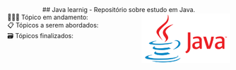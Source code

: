 <div align="center">
## Java learnig
 - Repositório sobre estudo em Java.
</div>
<div>
   <div>
   <img src="./logo-java.png" width="200" align="right"/>
   </div>
   
   <div>👨🏽‍💻 Tópico em andamento:</div>

   <div>📋 Tópicos a serem abordados:</div>

   <div>🗃 Tópicos finalizados:</div>
</div>
